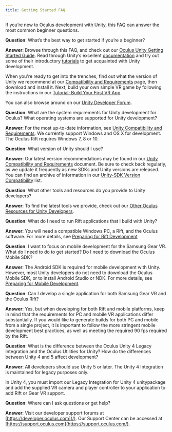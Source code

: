 ```yaml
---
title: Getting Started FAQ
---
```

If you’re new to Oculus development with Unity, this FAQ can answer the most common beginner questions. 

**Question**: What’s the best way to get started if you’re a beginner?

**Answer**: Browse through this FAQ, and check out our [Oculus Unity Getting Started Guide](/documentation/unity/latest/concepts/book-unity-gsg/ "This guide describes initial setup, importing the optional Utilities for Unity package, and building Oculus apps using Unity’s first-party support."). Read through Unity’s excellent [documentation](https://docs.unity3d.com/Manual/index.html) and try out some of their introductory [tutorials](https://unity3d.com/learn/tutorials) to get acquainted with Unity development.

When you're ready to get into the trenches, find out what the version of Unity we recommend at our [Compatibility and Requirements](/documentation/unity/latest/concepts/unity-req/ "This guide describes Unity Editor version recommendations and system requirements.") page, then download and install it. Next, build your own simple VR game by following the instructions in our [Tutorial: Build Your First VR App](/documentation/unity/latest/concepts/unity-tutorial/ "This short tutorial walks you through creating and running a simple Unity app for Rift or Gear VR.").

You can also browse around on our [Unity Developer Forum](https://forums.oculus.com/developer/categories/unity). 

**Question**: What are the system requirements for Unity development for Oculus? What operating systems are supported for Unity development?

**Answer**: For the most up-to-date information, see [Unity Compatibility and Requirements](/documentation/unity/latest/concepts/unity-req/ "This guide describes Unity Editor version recommendations and system requirements."). We currently support Windows and OS X for development. The Oculus Rift requires Windows 7, 8 or 10.

**Question**: What version of Unity should I use?

**Answer**: Our latest version recommendations may be found in our [Unity Compatibility and Requirements](/documentation/unity/latest/concepts/unity-req/ "This guide describes Unity Editor version recommendations and system requirements.") document. Be sure to check back regularly, as we update it frequently as new SDKs and Unity versions are released. You can find an archive of information in our [Unity-SDK Version Compatibility](/documentation/unity/latest/concepts/unity-sdk-version-compatibility/ "This reference describes the relationship between Unity versions, Oculus PC and Mobile SDKs, and Oculus Unity plugin and Utilities packages.") list.

**Question**: What other tools and resources do you provide to Unity developers? 

**Answer**: To find the latest tools we provide, check out our [Other Oculus Resources for Unity Developers](/documentation/unity/latest/concepts/unity-resources/ "This guide describes useful tools Oculus provides for Unity developers.").

**Question**: What do I need to run Rift applications that I build with Unity?

**Answer**: You will need a compatible Windows PC, a Rift, and the Oculus software. For more details, see [Preparing for Rift Development](/documentation/unity/latest/concepts/unity-pcprep/ "Unity 5 or later offers built-in Rift support. The Oculus SDK is not required.")

**Question**: I want to focus on mobile development for the Samsung Gear VR. What do I need to do to get started? Do I need to download the Oculus Mobile SDK?

**Answer**: The Android SDK is required for mobile development with Unity. However, most Unity developers do not need to download the Oculus Mobile SDK, or to install Android Studio or NDK. For more details, see [Preparing for Mobile Development](/documentation/unity/latest/concepts/unity-mobileprep/ "To prepare for Unity mobile development for Oculus Go and Samsung Gear VR, you must set up the Unity Editor for Android development and install the Android SDK. The Oculus Mobile SDK is not required.").

**Question**: Can I develop a single application for both Samsung Gear VR and the Oculus Rift?

**Answer**: Yes, but when developing for both Rift and mobile platforms, keep in mind that the requirements for PC and mobile VR applications differ substantially. If you would like to generate builds for both PC and mobile from a single project, it is important to follow the more stringent mobile development best practices, as well as meeting the required 90 fps required by the Rift.

**Question**: What is the difference between the Oculus Unity 4 Legacy Integration and the Oculus Utilities for Unity? How do the differences between Unity 4 and 5 affect development?

**Answer**: All developers should use Unity 5 or later. The Unity 4 Integration is maintained for legacy purposes only. 

In Unity 4, you must import our Legacy Integration for Unity 4 unitypackage and add the supplied VR camera and player controller to your application to add Rift or Gear VR support.

**Question**: Where can I ask questions or get help? 

**Answer**: Visit our developer support forums at [https://developer.oculus.com](/). Our Support Center can be accessed at [https://support.oculus.com](https://support.oculus.com/).

